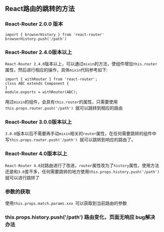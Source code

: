 ## React路由的跳转的方法

### React-Router 2.0.0 版本

    import { browserHistory } from 'react-router'
    browserHistory.push('/path')

### React-Router 2.4.0版本以上

`React-Router 2.4.0`版本以上，可以通过`mixin`的方法，使组件增加`this.router`属性，然后进行相应的操作，具体`mixin`代码参考如下:

    import { withRouter } from 'react-router';
    clsss ABC extends Component {
    }
    module.exports = withRouter(ABC);

用过`mixin`的组件，会具有`this.router`的属性，只需要使用`this.props.router.push('/path') `就可以跳转到相应的路由

### React-Router 3.0.0版本以上

`3.0.0`版本以后不需要再手动`mixin`相关的`router`属性，在任何需要跳转的组件中写`this.props.router.push('/path') `就可以跳转到响应的路由了。

### React-Router 4.0版本以上

`React-Router 4.0`对路由进行了改进，`router`属性改为了`history`属性，使用方法还是和`3.0`差不多，任何需要跳转的地方使用`this.props.history.push('/path') `就可以进行跳转了

### 参数的获取

使用`this.props.match.params.xxx `可以获取到当前路由的参数

### this.props.history.push('/path') 路由变化，页面无响应 bug解决办法
